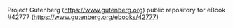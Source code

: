 Project Gutenberg (https://www.gutenberg.org) public repository for eBook #42777 (https://www.gutenberg.org/ebooks/42777)

